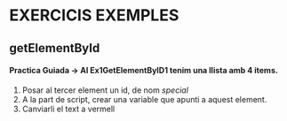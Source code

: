 # EXERCICIS EXEMPLES

## getElementById

#### Practica Guiada -> Al Ex1GetElementByID1 tenim una llista amb 4 items.
  1. Posar al tercer element un id, de nom *special*
  2. A la part de script, crear una variable que apunti a aquest element.
  3. Canviarli el text a vermell
